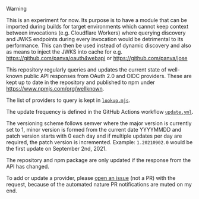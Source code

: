 > [!WARNING]
> This is an experiment for now. Its purpose is to have a module that can be imported during builds for target environments which cannot keep context between invocations (e.g. Cloudflare Workers) where querying discovery and JWKS endpoints during every invocation would be detrimental to its performance. This can then be used instead of dynamic discovery and also as means to inject the JWKS into cache for e.g. https://github.com/panva/oauth4webapi or https://github.com/panva/jose

This repository regularly queries and updates the current state of well-known public API responses from OAuth 2.0 and OIDC providers. These are kept up to date in the repository and published to npm under https://www.npmjs.com/org/wellknown.

The list of providers to query is kept in [`lookup.mjs`](https://github.com/panva/wellknown/blob/main/lookup.mjs).

The update frequency is defined in the GitHub Actions workflow [`update.yml`](https://github.com/panva/wellknown/blob/main/.github/workflows/update.yml).

The versioning scheme follows semver where the major version is currently set to 1, minor version is formed from the current date YYYYMMDD and patch version starts with 0 each day and if multiple updates per day are required, the patch version is incremented. Example: `1.20210902.0` would be the first update on September 2nd, 2021.

The repository and npm package are only updated if the response from the API has changed.

To add or update a provider, please [open an issue](https://github.com/panva/wellknown/issues/new) (not a PR) with the request, because of the automated nature PR notifications are muted on my end.
